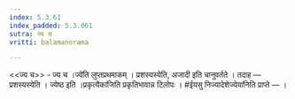 ```yaml
---
index: 5.3.61
index_padded: 5.3.061
sutra: ज्य च
vritti: balamanorama

---
```

<<ज्य च>> - ज्य च ।ज्ये॑ति लुप्तप्रथमाकम् । प्रशस्यस्येति, अजादी इति चानुवर्तते । तदाह — प्रशस्यस्येति । ज्येष्ठ इति ।प्रकृत्यैका॑जिति प्रकृतिभावान्न टिलोपः । #ईयसु निज्यादेशेज्येया॑निति प्राप्ते —  ।